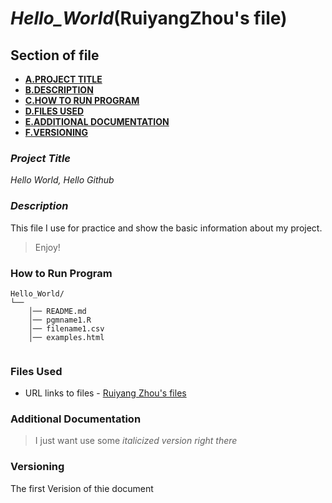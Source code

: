 # *Hello_World*(RuiyangZhou's file)
## **Section of file**
- **[A.PROJECT TITLE](#Project-Title)**
- **[B.DESCRIPTION](#Description)**
- **[C.HOW TO RUN PROGRAM](#How-to-run-program)**
- **[D.FILES USED](#files-used)**
- **[E.ADDITIONAL DOCUMENTATION](#additional-documentation)**
- **[F.VERSIONING](#versioning)**

### *Project Title*
*Hello World, Hello Github* 

### *Description*
This file I use for practice and show the basic information about my project.
>Enjoy!

### How to Run Program 

```text
Hello_World/
└── 
    │── README.md
    │── pgmname1.R
    │── filename1.csv
    │── examples.html
   
```

### **Files Used**

- URL links to files - 
[Ruiyang Zhou's files](https://www.linkedin.com/in/rzhou168899221/?trk=public-profile-join-page)


### Additional Documentation

>I just want use some *italicized version right there*

### Versioning

The first Verision of thie document
